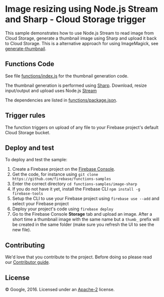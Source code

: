 # Image resizing using Node.js Stream and Sharp - Cloud Storage trigger

This sample demonstrates how to use Node.js Stream to read image from Cloud Storage, generate a thumbnail image using Sharp and upload it back to Cloud Storage.
This is a alternative approach for using ImageMagick, see [generate-thumbnail](../generate-thumbnail).

## Functions Code

See file [functions/index.js](functions/index.js) for the thumbnail generation code.

The thumbnail generation is performed using [Sharp](https://sharp.pixelplumbing.com/en/stable/).
Download, resize input/output and upload uses Node.js [Stream](https://nodejs.org/api/stream.html)

The dependencies are listed in [functions/package.json](functions/package.json).

## Trigger rules

The function triggers on upload of any file to your Firebase project's default Cloud Storage bucket.

## Deploy and test

To deploy and test the sample:

1.  Create a Firebase project on the [Firebase Console](https://console.firebase.google.com).
1.  Get the code, for instance using `git clone https://github.com/firebase/functions-samples`
1.  Enter the correct directory `cd functions-samples/image-sharp`
1.  If you do not have it yet, install the Firebase CLI `npm install -g firebase-tools`
1.  Setup the CLI to use your Firebase project using `firebase use --add` and select your Firebase project
1.  Deploy your project's code using `firebase deploy`
1.  Go to the Firebase Console **Storage** tab and upload an image. After a short time a thumbnail image with the same name but a `thumb_` prefix will be created in the same folder (make sure you refresh the UI to see the new file).

## Contributing

We'd love that you contribute to the project. Before doing so please read our [Contributor guide](../CONTRIBUTING.md).

## License

© Google, 2016. Licensed under an [Apache-2](../LICENSE) license.
